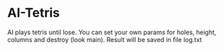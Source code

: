 # AI-Tetris
 
AI plays tetris until lose. You can set your own params for holes, height, columns and destroy (look main). Result will be saved in file log.txt
